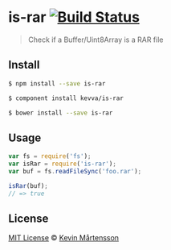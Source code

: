 # is-rar [![Build Status](https://travis-ci.org/kevva/is-rar.svg?branch=master)](https://travis-ci.org/kevva/is-rar)

> Check if a Buffer/Uint8Array is a RAR file

## Install

```bash
$ npm install --save is-rar
```

```bash
$ component install kevva/is-rar
```

```bash
$ bower install --save is-rar
```

## Usage

```js
var fs = require('fs');
var isRar = require('is-rar');
var buf = fs.readFileSync('foo.rar');

isRar(buf);
// => true
```

## License

[MIT License](http://en.wikipedia.org/wiki/MIT_License) © [Kevin Mårtensson](https://github.com/kevva)
